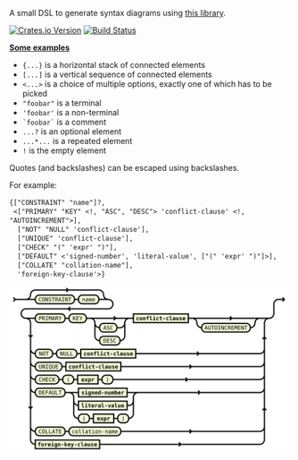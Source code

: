 A small DSL to generate syntax diagrams using [this library](https://github.com/lukaslueg/railroad).

[![Crates.io Version](https://img.shields.io/crates/v/railroad_dsl.svg)](https://crates.io/crates/railroad_dsl)
[![Build Status](https://travis-ci.org/lukaslueg/railroad_dsl.svg?branch=master)](https://travis-ci.org/lukaslueg/railroad_dsl)

**[Some examples](https://htmlpreview.github.io/?https://github.com/lukaslueg/railroad_dsl/blob/master/examples/example_diagrams.html)**


* `{...}` is a horizontal stack of connected elements
* `[...]` is a vertical sequence of connected elements
* `<...>` is a choice of multiple options, exactly one of which has to be picked
* `"foobar"` is a terminal
* `'foobar'` is a non-terminal
* `` `foobar` `` is a comment
* `...?` is an optional element
* `...*...` is a repeated element
* `!` is the empty element

Quotes (and backslashes) can be escaped using backslashes.

For example:

```
{["CONSTRAINT" "name"]?,
 <["PRIMARY" "KEY" <!, "ASC", "DESC"> 'conflict-clause' <!, "AUTOINCREMENT">],
  ["NOT" "NULL" 'conflict-clause'],
  ["UNIQUE" 'conflict-clause'],
  ["CHECK" "(" 'expr' ")"],
  ["DEFAULT" <'signed-number', 'literal-value', ["(" 'expr' ")"]>],
  ["COLLATE" "collation-name"],
  'foreign-key-clause'>}
```

[![diagram for constraint syntax](https://github.com/EnricoFaulhaber/railroad_dsl/blob/master/examples/column_constraint.svg)](x)

